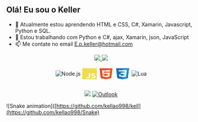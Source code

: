 ## Olá! Eu sou o Keller

- 👀 Atualmente estou aprendendo HTML e CSS, C#, Xamarin, Javascript, Python e SQL.
- 🌱 Estou trabalhando com Python e C#, ajax, Xamarin, json, JavaScript
- 📫 Me contate no email E.p.keller@hotmail.com


<div align="center">
  <a href="https://github.com/kellao998">
    <img height="149em" src="https://github-readme-stats.vercel.app/api?username=kellao998&show_icons=true&theme=dracula&include_all_commits=true&count_private=true"/>
    <img height="149em" src="https://github-readme-stats.vercel.app/api/top-langs/?username=kellao998&layout=compact&langs_count=7&theme=dracula"/>
  </a>
</div>

<div style="display: inline_block" align="center"><br>
  <img align="center" alt="Node.js" height="30" width="40" src="https://cdn.jsdelivr.net/gh/devicons/devicon/icons/nodejs/nodejs-original.svg">
  <img align="center" alt="JavaScript" height="30" width="40" src="https://raw.githubusercontent.com/devicons/devicon/master/icons/javascript/javascript-plain.svg">
  <img align="center" alt="HTML" height="30" width="40" src="https://raw.githubusercontent.com/devicons/devicon/master/icons/html5/html5-original.svg">
  <img align="center" alt="CSS" height="30" width="40" src="https://raw.githubusercontent.com/devicons/devicon/master/icons/css3/css3-original.svg">
  <img align="center" alt="Lua" height="30" width="40" src="https://cdn.jsdelivr.net/gh/devicons/devicon/icons/lua/lua-original-wordmark.svg">
</div>

##

<div align="center"> 
  <a href="https://discord.gg/5TRY9pKycE" target="_blank"><img src="https://img.shields.io/badge/Discord-7289DA?style=for-the-badge&logo=discord&logoColor=white" target="_blank"></a> 
  <a href="mailto:e.p.keller@hotmail.com"><img alt="Outlook" src="https://upload.wikimedia.org/wikipedia/commons/thumb/d/df/Microsoft_Office_Outlook_%282018%E2%80%93present%29.svg/512px-Microsoft_Office_Outlook_%282018%E2%80%93present%29.svg.png?20230309112740" width="45" height="40"></a>
</div>

![Snake animation]([https://github.com/kellao998/kell](https://github.com/kellao998/Snake)
